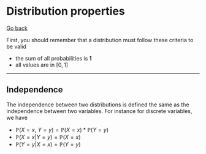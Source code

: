 # Distribution properties

[Go back](..#joint-probability)

First, you should remember that a distribution
must follow these criteria to be valid

* the sum of all probabilities is **1**
* all values are in $[0,1]$

<hr class="sr">

## Independence

The independence between two distributions
is defined the same as the independence between two variables.
For instance for discrete variables, we have

* $\mathbb{P}(X=x,\ Y=y) = \mathbb{P}(X=x) * \mathbb{P}(Y=y)$
* $\mathbb{P}(X=x|Y=y) = \mathbb{P}(X=x)$
* $\mathbb{P}(Y=y|X=x) = \mathbb{P}(Y=y)$